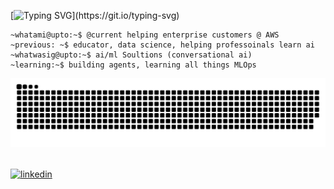 [![Typing SVG](https://readme-typing-svg.herokuapp.com?font=Fira+Code&duration=4999&pause=999&color=34C007&multiline=true&repeat=false&width=435&lines=%3E+Hi%2C+I'm+Nitin!)](https://git.io/typing-svg)

```
~whatami@upto:~$ @current helping enterprise customers @ AWS
~previous: ~$ educator, data science, helping professoinals learn ai
~whatwasig@upto:~$ ai/ml Soultions (conversational ai)
~learning:~$ building agents, learning all things MLOps
```

<!--- snake -->
<div align="center">
  <img  src="https://github.com/1999AZZAR/1999AZZAR/blob/readme/resources/img/grid-snake.svg"
       alt="snake" /></div></a>
</div>

<p>
  <br> <a href="https://www.linkedin.com/in/bhandarin/" target="blank"><img align="center" src="https://user-images.githubusercontent.com/88904952/234979284-68c11d7f-1acc-4f0c-ac78-044e1037d7b0.png" alt="linkedin" height="20" width="20" /></a>
</p>

